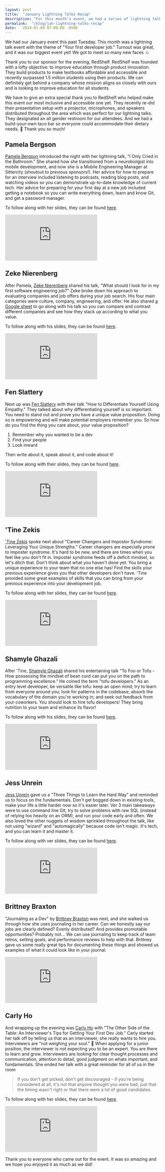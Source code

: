 ```yaml
---
layout: post
title:  "January Lightning Talks Recap"
description: "For this month's event, we had a series of lightning talks around the theme of \"Your first developer job.\" This post recaps the night with links to the video for each talk."
permalink:  "/blog/jan-lightning-talks-recap"
date:   2019-01-09 07:00:00 -0500
---
```


We had our January event this past Tuesday. This month was a lightning talk event with the theme of "Your first developer job." Turnout was great, and it was our biggest event yet! We got to meet so many new faces ☺️

Thank you to our sponsor for the evening, RedShelf. RedShelf was founded with a lofty objective: to improve education through product innovation. They build products to make textbooks affordable and accessible and recently surpassed 1.5 million students using their products. We can definitely get behind a company whose mission aligns so closely with ours and is looking to improve education for all students.

We have to give an extra special thank you to RedShelf who helped make this event our most inclusive and accessible one yet. They recently re-did their presentation setup with a projector, microphones, and speakers distributed throughout the area which was perfect for our lightning talks. They designated an all gender restroom for our attendees. And we had a build-your-own taco bar so everyone could accommodate their dietary needs. 🙌 Thank you so much!

## Pamela Bergson
[Pamela Bergson](https://twitter.com/pamela_bergson) introduced the night with her lightning talk, "I Only Cried in the Bathroom." She shared how she transitioned from a neurobiolgist into mobile development, and now she is a Mobile Engineering Manager at Sittercity (shoutout to previous sponsors!). Her advice for how to prepare for an interview included listening to podcasts, reading blog posts, and watching videos so you can demonstrate up-to-date knowledge of current tech. Her advice for preparing for your first day at a new job included getting a notebook so you can write everything down, learn and know Git, and get a password manager.

To follow along with her slides, they can be found [here](https://docs.google.com/presentation/d/e/2PACX-1vRJYxx-v9RG_Gd-PWKA5IDtVEzNgjKovP9eQqdweM8BZ9ew1E1tZAYb3aNAubltuOIGPYPKNDcEsY_c/pub?start=false&loop=false&delayms=3000).

<div class="iframe-container">
 <iframe src="https://www.youtube.com/embed/Lm8GAyDdE2M" frameborder="0" allow="accelerometer; autoplay; encrypted-media; gyroscope; picture-in-picture" allowfullscreen></iframe>
</div>

## Zeke Nierenberg
After Pamela, [Zeke Nierenberg](https://twitter.com/ZekeNierenberg) shared his talk, "What should I look for in my first software engineering job?" Zeke broke down his approach to evaluating companies and job offers during your job search. His four main categories were culture, company, engineering, and offer. He also shared [a Google sheet](https://docs.google.com/spreadsheets/d/1Eo_PYHVULAmwdJ-Agj8EX1qoXpveemtIb-6CkYlyVYA/edit?usp=sharing) to go along with his talk so you can compare and contrast different companies and see how they stack up according to what you value.

To follow along with his slides, they can be found [here](/assets/files/blog/OfferScorecard.pdf).

<div class="iframe-container">
  <iframe src="https://www.youtube.com/embed/tSERFkGQWrE" frameborder="0" allow="accelerometer; autoplay; encrypted-media; gyroscope; picture-in-picture" allowfullscreen></iframe>
</div>

## Fen Slattery
Next up was [Fen Slattery](https://twitter.com/sublimemarch) with their talk "How to Differentiate Yourself Using Empathy." They talked about why differentiating yourself is so important. You need to stand out and prove you have a unique value proposition. Doing so is empowering and will make potential employers remember you. So how do you find the thing you care about, your value proposition?

1. Remember why you wanted to be a dev
2. Find your people
3. Look inward

Then write about it, speak about it, and code about it!

To follow along with their slides, they can be found [here](https://speakerdeck.com/sublimemarch/differentiate-yourself-using-empathy).

<div class="iframe-container">
  <iframe src="https://www.youtube.com/embed/wZ93s1a79RY" frameborder="0" allow="accelerometer; autoplay; encrypted-media; gyroscope; picture-in-picture" allowfullscreen></iframe>
</div>

## 'Tine Zekis
['Tine Zekis](https://twitter.com/tinezekis) spoke next about "Career Changers and Impostor Syndrome: Leveraging Your Unique Strengths." Career changers are especially prone to imposter syndrome. It's hard to be new, and there are times when you feel like you don't fit in. Imposter syndrome feeds off a deficit mindset, so let's ditch that. Don't think about what you haven't done yet. You bring a unique experience to your team that no one else has! Find the skills your previous experience gives you that other developers don't have. 'Tine provided some great examples of skills that you can bring from your previous experience into your development job.

To follow along with her slides, they can be found [here](https://speakerdeck.com/tinezekis/career-changers-and-impostor-syndrome-leveraging-your-unique-strengths).

<div class="iframe-container">
  <iframe src="https://www.youtube.com/embed/8o2tt9dt0Lc" frameborder="0" allow="accelerometer; autoplay; encrypted-media; gyroscope; picture-in-picture" allowfullscreen></iframe>
</div>

## Shamyle Ghazali
After 'Tine, [Shamyle Ghazali](https://twitter.com/ShamyleG) shared his entertaining talk "To Foo or Tofu - How possessing the mindset of bean curd can put you on the path to programming excellence." He coined the term "tofu developers." As an entry level developer, be versatile like tofu: keep an open mind; try to learn from everyone around you; look for patterns in the codebase; absorb the vocabulary of the domain you're working in; and seek out feedback from your coworkers. You should look to hire tofu developers! They bring nutrition to your team and enhance its flavor!

To follow along with his slides, they can be found [here](https://docs.google.com/presentation/d/1QWsHEdvoknCS5d8k88XHgAiqZGemqkY3LyAy2SFW-z0/edit?usp=sharing).

<div class="iframe-container">
  <iframe src="https://www.youtube.com/embed/n1Bs3cKp7B8" frameborder="0" allow="accelerometer; autoplay; encrypted-media; gyroscope; picture-in-picture" allowfullscreen></iframe>
</div>

## Jess Unrein
[Jess Unrein](https://twitter.com/thejessleigh) gave us a "Three Things to Learn the Hard Way" and reminded us to focus on the fundamentals. Don't get bogged down in existing tools, make your life a little harder now so it's easier later. Ver 3 main takeaways were to use command line Git, try to solve problems with raw SQL (instead of relying too heavily on an ORM), and run your code early and often. We also loved the other nuggets of wisdom sprinkled throughout the talk, like not using "wizard" and "automagically" because code isn't magic. It's tech, and you can learn it and master it.

To follow along with ver slides, they can be found [here](https://github.com/thejessleigh/talks/blob/master/professional_development/three_things_to_learn_the_hard_way/hard_way_presenter_notes.pdf).

<div class="iframe-container">
  <iframe src="https://www.youtube.com/embed/UizFZHz0gqk" frameborder="0" allow="accelerometer; autoplay; encrypted-media; gyroscope; picture-in-picture" allowfullscreen></iframe>
</div>

## Brittney Braxton
"Journaling as a Dev" by [Brittney Braxton](https://twitter.com/mintiiB) was next, and she walked us through how she uses journaling in her career. Can we honestly say our jobs are clearly defined? Evenly distributed? And provides promotable opportunities? Probably not... We can use journaling to keep track of team retros, setting goals, and performance reviews to help with that. Brittney gave us some really great tips for documenting these things and showed us examples of what it could look like in your journal.

<div class="iframe-container">
  <iframe src="https://www.youtube.com/embed/Fumxr_F8DwU" frameborder="0" allow="accelerometer; autoplay; encrypted-media; gyroscope; picture-in-picture" allowfullscreen></iframe>
</div>

## Carly Ho
And wrapping up the evening was [Carly Ho](https://twitter.com/carlymho) with "The Other Side of the Table: An Interviewer's Tips for Getting Your First Dev Job." Carly started her talk off by telling us that as an interviewer, she really wants to hire you. Interviewers are "not weighing your soul." 🙂 When applying for a junior position, the interviewer is not expecting you to be an expert. You are there to learn and grow. Interviewers are looking for clear thought processes and communication, attention to detail, good judgment on whats important, and fundamentals. She ended her talk with a great reminder for all of us in the room

>If you don't get picked, don't get discouraged - if you're being considered at all, it's not that anyone thought you were bad, just that the timing wasn't right or that there were a lot of good candidates.

To follow along with her slides, they can be found [here](https://speakerdeck.com/cmho/the-other-side-of-the-table-an-interviewers-tips-for-getting-your-first-dev-job).

<div class="iframe-container">
  <iframe src="https://www.youtube.com/embed/CfNyIdqsi_I" frameborder="0" allow="accelerometer; autoplay; encrypted-media; gyroscope; picture-in-picture" allowfullscreen></iframe>
</div>

Thank you to everyone who came out for the event. It was so amazing and we hope you enjoyed it as much as we did!
